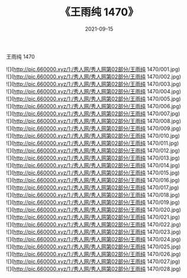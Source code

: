 ﻿---
layout: post
title:  《王雨纯 1470》
date:   2021-09-15
img: http://pic.660000.xyz/1:/秀人网/秀人网第02部分/王雨纯 1470/000.jpg
categories: [美女, 清纯, 唯美]
---

王雨纯 1470

  ![](http://pic.660000.xyz/1:/秀人网/秀人网第02部分/王雨纯 1470/001.jpg) <br> ![](http://pic.660000.xyz/1:/秀人网/秀人网第02部分/王雨纯 1470/002.jpg) <br> ![](http://pic.660000.xyz/1:/秀人网/秀人网第02部分/王雨纯 1470/003.jpg) <br> ![](http://pic.660000.xyz/1:/秀人网/秀人网第02部分/王雨纯 1470/004.jpg) <br> ![](http://pic.660000.xyz/1:/秀人网/秀人网第02部分/王雨纯 1470/005.jpg) <br> ![](http://pic.660000.xyz/1:/秀人网/秀人网第02部分/王雨纯 1470/006.jpg) <br> ![](http://pic.660000.xyz/1:/秀人网/秀人网第02部分/王雨纯 1470/007.jpg) <br> ![](http://pic.660000.xyz/1:/秀人网/秀人网第02部分/王雨纯 1470/008.jpg) <br> ![](http://pic.660000.xyz/1:/秀人网/秀人网第02部分/王雨纯 1470/009.jpg) <br> ![](http://pic.660000.xyz/1:/秀人网/秀人网第02部分/王雨纯 1470/010.jpg) <br> ![](http://pic.660000.xyz/1:/秀人网/秀人网第02部分/王雨纯 1470/011.jpg) <br> ![](http://pic.660000.xyz/1:/秀人网/秀人网第02部分/王雨纯 1470/012.jpg) <br> ![](http://pic.660000.xyz/1:/秀人网/秀人网第02部分/王雨纯 1470/013.jpg) <br> ![](http://pic.660000.xyz/1:/秀人网/秀人网第02部分/王雨纯 1470/014.jpg) <br> ![](http://pic.660000.xyz/1:/秀人网/秀人网第02部分/王雨纯 1470/015.jpg) <br> ![](http://pic.660000.xyz/1:/秀人网/秀人网第02部分/王雨纯 1470/016.jpg) <br> ![](http://pic.660000.xyz/1:/秀人网/秀人网第02部分/王雨纯 1470/017.jpg) <br> ![](http://pic.660000.xyz/1:/秀人网/秀人网第02部分/王雨纯 1470/018.jpg) <br> ![](http://pic.660000.xyz/1:/秀人网/秀人网第02部分/王雨纯 1470/019.jpg) <br> ![](http://pic.660000.xyz/1:/秀人网/秀人网第02部分/王雨纯 1470/020.jpg) <br> ![](http://pic.660000.xyz/1:/秀人网/秀人网第02部分/王雨纯 1470/021.jpg) <br> ![](http://pic.660000.xyz/1:/秀人网/秀人网第02部分/王雨纯 1470/022.jpg) <br> ![](http://pic.660000.xyz/1:/秀人网/秀人网第02部分/王雨纯 1470/023.jpg) <br> ![](http://pic.660000.xyz/1:/秀人网/秀人网第02部分/王雨纯 1470/024.jpg) <br> ![](http://pic.660000.xyz/1:/秀人网/秀人网第02部分/王雨纯 1470/025.jpg) <br> ![](http://pic.660000.xyz/1:/秀人网/秀人网第02部分/王雨纯 1470/026.jpg) <br> ![](http://pic.660000.xyz/1:/秀人网/秀人网第02部分/王雨纯 1470/027.jpg) <br> ![](http://pic.660000.xyz/1:/秀人网/秀人网第02部分/王雨纯 1470/028.jpg) <br>